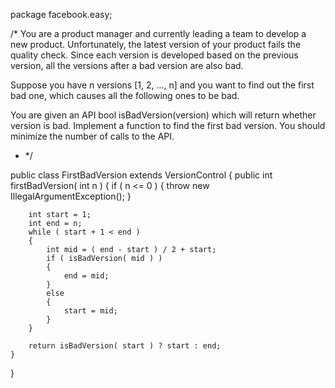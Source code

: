 package facebook.easy;

/*
You are a product manager and currently leading a team to develop a new product. Unfortunately, the latest version of your product fails the quality check. 
Since each version is developed based on the previous version, all the versions after a bad version are also bad.

Suppose you have n versions [1, 2, ..., n] and you want to find out the first bad one, which causes all the following ones to be bad.

You are given an API bool isBadVersion(version) which will return whether version is bad. Implement a function to find the first bad version. You should minimize the number of calls to the API.
 * */

public class FirstBadVersion extends VersionControl 
{
    public int firstBadVersion( int n ) 
    {
    	if ( n <= 0 )
    	{
    		throw new IllegalArgumentException();
    	}
    	
    	int start = 1;
    	int end = n;
    	while ( start + 1 < end )
    	{
    		int mid = ( end - start ) / 2 + start;
    		if ( isBadVersion( mid ) )
    		{
    			end = mid;
    		}
    		else
    		{
    			start = mid;
    		}
    	}
    	
    	return isBadVersion( start ) ? start : end;    	
    }
}